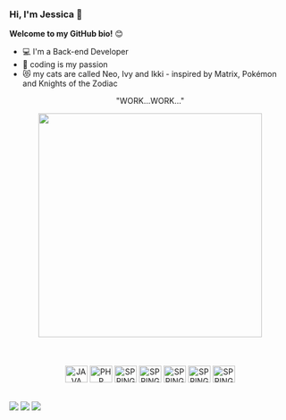 ### Hi, I'm Jessica 👋

**Welcome to my GitHub bio!** 😊

- 💻 I'm a Back-end Developer
- :blue_heart: coding is my passion
- 😻 my cats are called Neo, Ivy and Ikki - inspired by Matrix, Pokémon and Knights of the Zodiac

<div align="center">
  <p>"WORK...WORK..."
</div>
<div align="center">  
  <img width="400px" src="https://c.tenor.com/ViR4Tr-0D1YAAAAd/peon-wood-cutting-warcraft3.gif"> 
</div>

<br>
<br>
  
  
  <div align="center" style="display: inline_block"><br>
  <img align="center" alt="JAVA" height="30" width="40" src="https://cdn.jsdelivr.net/gh/devicons/devicon/icons/java/java-original.svg" /> 
  <img align="center" alt="PHP" height="30" width="40" src="https://cdn.jsdelivr.net/gh/devicons/devicon/icons/php/php-original.svg" />   
  <img align="center" alt="SPRING" height="30" width="40" src="https://cdn.jsdelivr.net/gh/devicons/devicon/icons/spring/spring-original.svg" />      
  <img align="center" alt="SPRING" height="30" width="40" src="https://cdn.jsdelivr.net/gh/devicons/devicon/icons/mysql/mysql-original.svg" />
  <img align="center" alt="SPRING" height="30" width="40" src="https://cdn.jsdelivr.net/gh/devicons/devicon/icons/oracle/oracle-original.svg" />    
  <img align="center" alt="SPRING" height="30" width="40" src="https://cdn.jsdelivr.net/gh/devicons/devicon/icons/intellij/intellij-original.svg" />  
  <img align="center" alt="SPRING" height="30" width="40" src="https://cdn.jsdelivr.net/gh/devicons/devicon/icons/vscode/vscode-original.svg" />
  </div>
</div>
<br>
<br>
  
<div align="left"> 
   <a href="https://www.linkedin.com/in/jessicaguimaraesrdc/" target="_blank"><img src="https://img.shields.io/badge/LinkedIn-0077B5?style=for-the-badge&logo=linkedin&logoColor=white" target="_blank"></a>  
  <a href="https://jessicagrdc.blogspot.com" target="_blank"><img src="https://img.shields.io/badge/Blogger-FF5722?style=for-the-badge&logo=blogger&logoColor=white" target="_blank"></a> 
  <a href="https://www.instagram.com/jessicagrdc/" target="_blank"><img src="https://img.shields.io/badge/-Instagram-%23E4405F?style=for-the-badge&logo=instagram&logoColor=white" target="_blank"></a>
</div>








  
  
